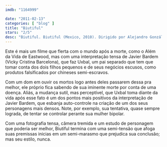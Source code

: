 ```yaml
---
imdb: "1164999"

date: "2011-02-13"
categories: [ "blog" ]
title: "Biutiful"
stars: "2/5"
desc: "Biutiful. Biutiful (Mexico, 2010). Dirigido por Alejandro González Iñárritu. Escrito por Alejandro González Iñárritu, Armando Bo, Nicolás Giacobone, Alejandro González Iñárritu. Com Javier Bardem, Maricel Álvarez, Hanaa Bouchaib, Guillermo Estrella, Eduard Fernández, Cheikh Ndiaye, Diaryatou Daff, Taisheng Chen, Jin Luo."
---
```

Este é mais um filme que flerta com o mundo após a morte, como o Além da Vida de Eastwood, mas com uma interpretação tensa de Javier Bardem (Vicky Cristina Barcelona), que faz Uxbal, um pai separado que tem que tomar conta dos dois filhos pequenos e de seus negócios escusos, como produtos falsificados por chineses semi-escravos.

Com um dom em ouvir os mortos logo antes deles passarem dessa pra melhor, ele próprio fica sabendo de sua iminente morte por conta de uma doença. Aliás, a mudança sutil, mas perceptível, que Uxbal toma diante da vida após esse fato é um dos pontos mais positivos da interpretação de Javier Bardem, que esbanja auto-controle na criação de um dos seus personagens mais densos. Note, por exemplo, sua tentativa, quase sempre lograda, de tentar se controlar perante sua mulher bipolar.

Com uma fotografia tensa, câmera tremida e um estudo de personagem que poderia ser melhor, Biutiful termina com uma semi-tensão que afoga suas premissas inicias em um semi-marasmo que prejudica sua conclusão; mas seu estilo, nunca.


